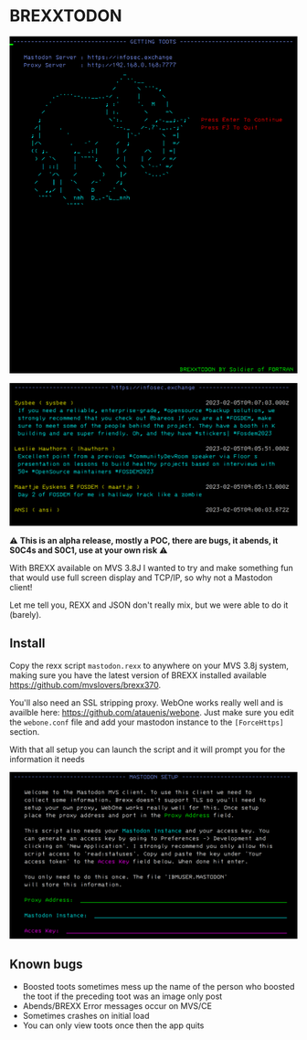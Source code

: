 # BREXXTODON

![startup](loading.png?)

![Toots](toots.png)

:warning: **This is an alpha release, mostly a POC, there are bugs, it abends, it S0C4s and S0C1, use at your own risk** :warning:

With BREXX available on MVS 3.8J I wanted to try and make something fun
that would use full screen display and TCP/IP, so why not a Mastodon
client!

Let me tell you, REXX and JSON don't really mix, but we were able to do
it (barely). 

## Install

Copy the rexx script `mastodon.rexx` to anywhere on your MVS 3.8j system,
making sure you have the latest version of BREXX installed available
https://github.com/mvslovers/brexx370.

You'll also need an SSL stripping proxy. WebOne works really well and is
availble here: https://github.com/atauenis/webone. Just make sure you
edit the `webone.conf` file and add your mastodon instance to the
`[ForceHttps]` section. 

With that all setup you can launch the script and it will prompt you 
for the information it needs

![Setup](setup.png)

## Known bugs

* Boosted toots sometimes mess up the name of the person who boosted the toot if the preceding toot was an image only post
* Abends/BREXX Error messages occur on MVS/CE
* Sometimes crashes on initial load
* You can only view toots once then the app quits